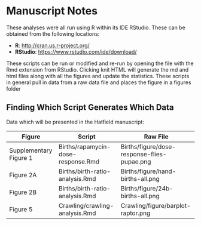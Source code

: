 Manuscript Notes
==================

These analyses were all run using R within its IDE RStudio.  These can be obtained from the following locations:

* **R**: http://cran.us.r-project.org/
* **RStudio**: https://www.rstudio.com/ide/download/

These scripts can be run or modified and re-run by opening the file with the Rmd extension from RStudio.  Clicking knit HTML will generate the md and html files along with all the figures and update the statistics.  These scripts in general pull in data from a raw data file and places the figure in a figures folder

Finding Which Script Generates Which Data
------------------------------------------

Data which will be presented in the Hatfield manuscript:

Figure | Script | Raw File
--- | --- | --- 
Supplementary Figure 1 | Births/rapamycin-dose-response.Rmd | Births/figure/dose-response-flies-pupae.png 
Figure 2A | Births/birth-ratio-analysis.Rmd | Births/figure/hand-births-all.png
Figure 2B | Births/birth-ratio-analysis.Rmd | Births/figure/24b-births-all.png
Figure 5 | Crawling/crawling-analysis.Rmd | Crawling/figure/barplot-raptor.png



